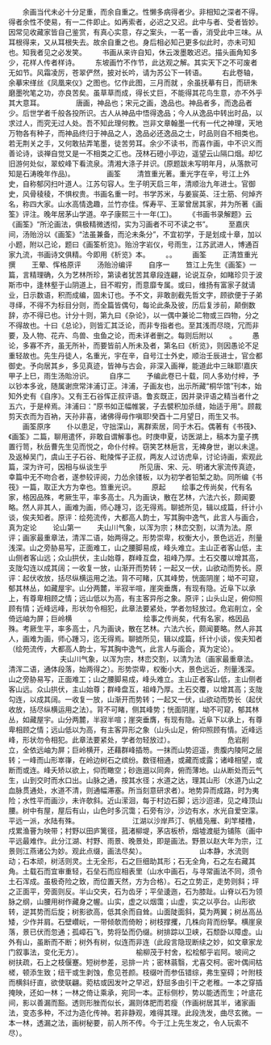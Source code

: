 <!-- { "loadSidebar": true } -->
　　余画当代未必十分足重，而余自重之。性懒多病得者少。非相知之深者不得。得者余性不使易，有一二件即止。如再索者，必迟之又迟。此中与者、受者皆妙。因常见收藏家皆自己鉴赏，有真心实意，存之案头，一茗一香，消受此中三味。从耳根得来，又从耳根失去。故余自重之也。身后相必知己更多似此时，亦未可知也。知我者见之必发笑。
　　书画从来许自知，休云泼墨敢迟迟。描头画角知多少，花样人传者样诗。
　　东坡画竹不作节，此达观之解。其实天下之不可废者无如节。风霜凌厉，苍翠俨然，披对长吟，请为苏公下一转语。
　　右此卷轴，余摹宋缂丝《凤凰来仪》之图也。忆作此图，三月而就 ，余虽抚摹有日，而研朱磨墨吮笔之功，亦良苦矣。虽草草而成，得长丈巨，不能得其花鸟生意，亦不外乎其大意耳。
　　
　　唐画，神品也；宋元之画，逸品也。神品者多，而逸品者少。后世学者千般各投所识。古人从神品中悟得逸品；今人从逸品中转出时品，以求过人，而究无过人处。吾不知此理何教。岂非文章翰墨一代有一代之神理，天地万物各有种子，而神品终归于神品之人，逸品必还逸品之士，时品则自不相类也。若无荆关之手，又何敢拈弄笔墨，徒苦劳耳。余少不读书，而喜作画，中不识义而善论诗，谈禅自觉又是一不相类之汇也。茂林石磴小亭边，遥望云山隔口烟。却忆旧游何处似，翠蛟峰下看流泉。清湘大涤子并识。(原题跋未写明年月，从落款可知是石涛晚年作品)。
　　
　　画筌
　　清笪重光著。重光字在辛，号江上外史，自称郁冈扫叶道人。江苏句容人。生子明天启三年，清顺治九年进士。官御史，风骨稜稜，不惧权贵。书画名重一时。书学苏米，与姜宸英、汪士筋、何焯齐名，称四大家。山水高情逸趣，兰竹亦佳。恽寿平、王翠曾居其家，并为所著《画筌》评注。晚年居茅山学道。卒子康熙三十一年(工)。
　　《书画书录解题》云《画筌》“所沦画法，俱极精微透彻，实为习画者不可不读之书”。
　　至嘉庆间，汤贻汾以《画筌》“法虽兼备，而沦未条分”，不宜初学，于是划成十章，加以小题，附以己论，题曰《画筌析览》。贻汾字岩仪，号雨生，江苏武进人，博通百家九流，书画诗文俱精。今即用《析览》本。
　　。。
　　画筌
　　正清笪重光撰
　　王晕、恽格原评
　　汤贻汾编评
　　自序一
　　笪江上先生《画筌》一篇，言精理确，久为艺林所珍，第读者犹苦其章段连翩，论说互杂，如睹珍贝于波斯市中，逢林壑于山阴道上，目不暇穷，而意靡专属。或曰，维扬有富家子就请业，日示数语，积而成编，固未订也。予不文，非敢剖截先哲文字，顾欲便于子弟寻绎，不得不为标目分则，而全篇皆偶句，每论此条及彼，历后复涉前，颠倒数辞，亦不得已也。计分十则，第九曰《杂论》，以一偶中兼论二物或三四物，分之不得故也。十曰《总论》，则皆汇其泛论，而非专指者也。至其浅而尽晓，冗而非要，及人物、花卉、鸟兽、虫鱼之论，而未详者删之。每则后附以
　　。
　　愚论，多寡不齐，虽无所补，而要皆前人所未及者，第名曰《析览》，则因愚论不足重轻故也。先生丹徒人，名重光，宇在辛，自号江士外史，顺治壬辰进士，官佥都御史。予向居其乡，多见真迹，皆神与古会，非深入画禅，能道此中三昧耶!嘉庆甲子上巳，雨生汤貽汾识。
　　自序二
　　予编此卷已十载，同人多劝付梓，予以钞本多讹，随属谢庶常沣浦订正。沣浦，子画友也，出示所藏“桐华馆”刊本，始知外史有《自序》。又有王石谷恽正叔评语。鲁亥既正，因并录评语之精当者什之五六，于是梓焉。沣浦曰：“原书如正幅帷裳，子去襞积加杀缝，始适于用”。顾裁剪天衣而为百衲，天孙非喜，诸佛得毋作嗔耶!癸酉十二月望日，雨生又书。
　　画筌原序
　　仆以患足，守拙深山，离群索居，同于木石。偶著有《书筏》、《画筌》二篇，聊用遣怀，非敢自谓解事也。时庚申夏，访医湖上，稿本为童子携置行笥，秋岳曹先生见而悦之，命仆付梓。窃笑艺林巵言，无裨身世，谢以未遑。及返棹吴门，虞山王子石谷、毗陵恽子正叔，两友人过访虎阜，讨论诗画，索观此篇，深为许可，因相与纵谈生乎
　　
　　所见唐、宋、元、明诸大家流传真迹，幸篇中无不吻合者，遂参较评阅，力怂余镂板，以为初学者铅椠之助。同所编《书筏》一篇，取正大方为幸也。笪重光识。
　　原起
　　绘事之传尚矣，代有名家，格因品殊，考厥生平，率多高士。凡为画诀，散在艺林，六法六长，颇闻要略。然人非其人，画难为画，师心踵习，迄无得焉。聊摅所见，辑以成篇，纤计小谈，俟夫知者。原评：绘苑流传，大都高人韵士，写其胸中逸气，此言人与画合，真为定论
　　论山第一
　　夫山川气象，以浑为宗；林峦交割，以清为法。原评；画家最重章法，清浑二语，始两得之。形势崇卑，权衡大小，景色远近，剂量浅深。山之旁胁易写，正面难工，山之腰脚易成，峰头难立。主山正者客山低，主山侧者客山远；众山拱伏，主山始尊，群峰互盘，祖峰乃厚。土石交覆以增其高，支陇勾连以成其阔；一收复一放，山渐开而势转；一起又一伏，山欲动而势长。原评：起伏收放，括尽纵横运用之法。背不可睹，仄其峰势，恍面阴崖；坳不可窥，郁其林丛，如藏屋宇。山分两麓，半寂半喧，崖突垂膺，有现有隐。近阜下以承上，有尊卑相顾之情；远山低以为高，有主客异彤之象。原评；山头山足，俯仰照顾有情；近峰远峰，形状勿令相犯，此章法要紧处，学者勿轻放过。危岩削立，全倚远岫为屏；巨岭横
　　。
　　
　　
　　绘事之传尚矣，代有名家，格因品殊。考厥生平，率多高士，凡为画诀，散在艺林。六法六长，颇闻要略。然人非其人，画难为画，师心踵习，迄无得焉。聊摅所见，辑以成篇，纤计小谈，俟夫知者（绘苑流传，大都高人韵士，写其胸中逸气，此言人与画合，真为定论）。
　　　
　　　　夫山川气象，以浑为宗，林峦交割，以清为法（画家最重章法。清浑二语，通体段落，始两得之）。形势崇卑，权衡小大，景色远近，剂量浅深。山之旁胁易写，正面难工；山之腰脚易成，峰头难立。主山正者客山低，主山侧者客山远。众山拱伏，主山始尊；群峰盘互，祖峰乃厚。土石交覆，以增其高；支陇勾连，以成其阔。一收复一放，山渐开而势转；一起又一伏，山欲动而势长（起伏收放，括尽纵横运用之法）。背不可睹，侧其峰势；恍面阴崖，坳不可窥，郁其林丛，如藏屋宇。山分两麓，半寂半喧；崖突垂膺，有现有隐。近阜下以承上，有尊卑相顾之情；远山低以为高，有主客异形之象（山头山足，俯仰照顾有情。近峰远峰，形状勿令相犯。此章法要紧处，学者勿轻放过）。
　　　
　　　　危岩削立，全依远岫为屏；巨岭横开，还藉群峰插笏。一抹而山势迢遥，贵腹内陵阿之层转；一峰而山形崒嵂，在岭边树石之缤纷。数径相通，或藏而或露；诸峰相望，或断而或连。峰夭矫以欲上，仰而瞰空；砂迤逦以同奔，俯而薄地。山从断处而云气生，山到交时而水口出。山脉之通，按其水径；水道之达，理其山形（水道乃山之血脉贯通处，水道不清，则通幅滞塞。所当刻意研求者）。地势异而成路，时为夷险；水性平而画沙，未许欹斜。近山潆洄，每于村边石脚；远沙迢递，见之峰顶山腰。树中有屋，屋后有山，山色时多沉霭；石旁有沙，沙边有水，水光自爱空濛。平远一派，水陆有殊。
　　　
　　　　江湖以沙岸芦汀、帆樯凫雁、刹竿楼橹，戍累渔罾为映带；村野以田庐篱径，菰渚柳堤，茅店板桥，烟墟渡艇为铺陈（画中平远最难作。此分江湖、村野、雨景、晚景处，即是画法。野景以赵大年为宗，江景则江燕诸公为妙。观此点缀，画法尽矣）。
　　　
　　　　山本静，水流则动；石本顽，树活则灵。土无全形，石之巨细助其形；石无全角，石之左右藏其角。土载石而宜审重轻，石垒石而应相表里（山水中画石，与寻常画法不同，须令土石浑成。虽极奇险之致，而位置天然，方为合格）。石之立势正，走势则斜；坪之正面平，旁面则反。半山交夹，石为齿牙；平垒逶迤，石为膝趾。山脊以石为领脉之纲，山腰用树作藏身之幄。山实，虚之以烟霭；山虚，实之以亭台。山形欲转，逆其势而后旋；树影欲高，低其余而自耸。山面陡面斜，莫为两翼；树丛高丛矮，少作并肩。石壁巑岏，一带倾欹而倚盼；树枝撑攫，几株向背而纷拏。横崖泉落，景已伏而忽通；孤嶂石飞，势将坠而仍缀。树排踪以卫峡，石颓卧以障虚。山外有山，虽断而不断；树外有树，似连而非连（此段言隐现断续之妙，如文章家龙门叙事法，变化无方）。
　　　
　　　　榆柳茂于村舍，松桧郁乎岩阿。坡间之树扶疏，石上之枝偃蹇。短树参差，忌排一片；密林蓊翳，尤喜交柯。密叶偶间枯槎，顿添生致；纽干或生剥蚀，愈见苍颜。枝缀叶而参伍错综，弗生窒碍；叶附枝而横斜纡直，欲使联翩。菀枯或因发叶之早迟，舒屈多由引干之老稚。一本之穿插掩映，还如一林；一林之倚让乘承，宛同一本。正标侧杪，势以能透而生；叶底花间，影以善漏而豁。透则形脞而似长，漏则体肥而若瘦（作画树居其半，诸家画法，变态多种，不过为造化传神。若非静观，难得其理。此段洗发，曲尽玄微。一本一林，透漏之法，画树秘要，前人所不传。今于江上先生发之，令人玩索不尽）。
　　　
